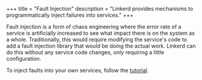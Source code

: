 +++
title = "Fault Injection"
description = "Linkerd provides mechanisms to programmatically inject failures into services."
+++

Fault injection is a form of chaos engineering where the error rate of a service
is artificially increased to see what impact there is on the system as a whole.
Traditionally, this would require modifying the service's code to add a fault
injection library that would be doing the actual work. Linkerd can do this
without any service code changes, only requiring a little configuration.

To inject faults into your own services, follow the [tutorial](/2.10/tasks/fault-injection/).
